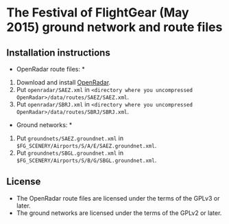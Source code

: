 The Festival of FlightGear (May 2015) ground network and route files
====================================================================

Installation instructions
-------------------------

* OpenRadar route files: *

1. Download and install [OpenRadar](http://wiki.flightgear.org/OpenRadar).
2. Put `openradar/SAEZ.xml` in `<directory where you uncompressed
   OpenRadar>/data/routes/SAEZ/SAEZ.xml`.
3. Put `openradar/SBRJ.xml` in `<directory where you uncompressed
   OpenRadar>/data/routes/SBRJ/SBRJ.xml`.

* Ground networks: *

1. Put `groundnets/SAEZ.groundnet.xml` in
   `$FG_SCENERY/Airports/S/A/E/SAEZ.groundnet.xml`.
2. Put `groundnets/SBGL.groundnet.xml` in
   `$FG_SCENERY/Airports/S/B/G/SBGL.groundnet.xml`.

License
--------

*  The OpenRadar route files are licensed under the terms of the GPLv3 or later.
*  The ground networks are licensed under the terms of the GPLv2 or later.